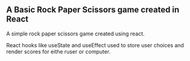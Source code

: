 ## A Basic Rock Paper Scissors game created in React

A simple rock paper scissors game created using react.

React hooks like useState and useEffect used to store user choices and render scores for eithe ruser or computer.
